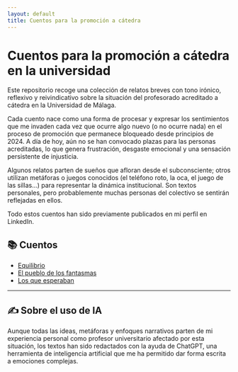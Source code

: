 ```yaml
---
layout: default
title: Cuentos para la promoción a cátedra
---
```


# Cuentos para la promoción a cátedra en la universidad

Este repositorio recoge una colección de relatos breves con tono irónico, reflexivo y reivindicativo sobre la situación del profesorado acreditado a cátedra en la Universidad de Málaga.

Cada cuento nace como una forma de procesar y expresar los sentimientos que me invaden cada vez que ocurre algo nuevo (o no ocurre nada) en el proceso de promoción que permanece bloqueado desde principios de 2024. A día de hoy, aún no se han convocado plazas para las personas acreditadas, lo que genera frustración, desgaste emocional y una sensación persistente de injusticia.

Algunos relatos parten de sueños que afloran desde el subconsciente; otros utilizan metáforas o juegos conocidos (el teléfono roto, la oca, el juego de las sillas...) para representar la dinámica institucional. Son textos personales, pero probablemente muchas personas del colectivo se sentirán reflejadas en ellos.

Todo estos cuentos han sido previamente publicados en mi perfil en LinkedIn.

## 📚 Cuentos

- [Equilibrio](cuentos/equilibrio.md)
- [El pueblo de los fantasmas](cuentos/fantasmas.md)
- [Los que esperaban](cuentos/esperan.md)

---
## ✍️ Sobre el uso de IA

Aunque todas las ideas, metáforas y enfoques narrativos parten de mi experiencia personal como profesor universitario afectado por esta situación, los textos han sido redactados con la ayuda de ChatGPT, una herramienta de inteligencia artificial que me ha permitido dar forma escrita a emociones complejas.
